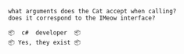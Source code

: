         what arguments does the Cat accept when calling?
        does it correspond to the IMeow interface?

        📦  c#  developer  📦
        📦 Yes, they exist 📦
